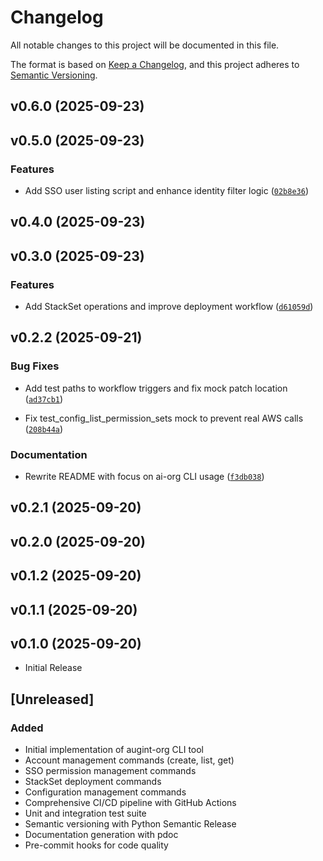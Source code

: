 # Changelog

All notable changes to this project will be documented in this file.

The format is based on [Keep a Changelog](https://keepachangelog.com/en/1.0.0/),
and this project adheres to [Semantic Versioning](https://semver.org/spec/v2.0.0.html).

<!-- version list -->

## v0.6.0 (2025-09-23)


## v0.5.0 (2025-09-23)

### Features

- Add SSO user listing script and enhance identity filter logic
  ([`02b8e36`](https://github.com/Augmenting-Integrations/aillc-org/commit/02b8e368572966ac1b5d4914b0aed9b32802eb2a))


## v0.4.0 (2025-09-23)


## v0.3.0 (2025-09-23)

### Features

- Add StackSet operations and improve deployment workflow
  ([`d61059d`](https://github.com/Augmenting-Integrations/aillc-org/commit/d61059d22dd4c3227543594660a677a82d65da5e))


## v0.2.2 (2025-09-21)

### Bug Fixes

- Add test paths to workflow triggers and fix mock patch location
  ([`ad37cb1`](https://github.com/Augmenting-Integrations/aillc-org/commit/ad37cb1a5f212ffe6de75b9f9fb09873fb1aeb3f))

- Fix test_config_list_permission_sets mock to prevent real AWS calls
  ([`208b44a`](https://github.com/Augmenting-Integrations/aillc-org/commit/208b44aa2b41e396e94cbd9901a912f0f7b498e5))

### Documentation

- Rewrite README with focus on ai-org CLI usage
  ([`f3db038`](https://github.com/Augmenting-Integrations/aillc-org/commit/f3db038e893791758bf242b7a88cbd4d558deac7))


## v0.2.1 (2025-09-20)


## v0.2.0 (2025-09-20)


## v0.1.2 (2025-09-20)


## v0.1.1 (2025-09-20)


## v0.1.0 (2025-09-20)

- Initial Release

## [Unreleased]

### Added
- Initial implementation of augint-org CLI tool
- Account management commands (create, list, get)
- SSO permission management commands
- StackSet deployment commands
- Configuration management commands
- Comprehensive CI/CD pipeline with GitHub Actions
- Unit and integration test suite
- Semantic versioning with Python Semantic Release
- Documentation generation with pdoc
- Pre-commit hooks for code quality
